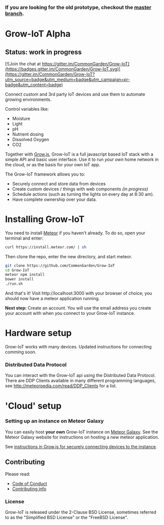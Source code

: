 ### If you are looking for the old prototype, checkout the [master branch](https://github.com/CommonGarden/Grow-IoT/tree/master).

# Grow-IoT Alpha
## Status: work in progress

[![Join the chat at https://gitter.im/CommonGarden/Grow-IoT](https://badges.gitter.im/CommonGarden/Grow-IoT.svg)](https://gitter.im/CommonGarden/Grow-IoT?utm_source=badge&utm_medium=badge&utm_campaign=pr-badge&utm_content=badge)

Connect custom and 3rd party IoT devices and use them to automate growing environments. 

Control variables like:
* Moisture
* Light
* pH
* Nutrient dosing
* Dissolved Oxygen
* CO2

Together with [Grow.js](https://github.com/CommonGarden/Grow.js), Grow-IoT is a full javascript based IoT stack with a simple API and basic user interface. Use it to run *your own* home network in the cloud, or as the basis for your own IoT app.

The Grow-IoT framework allows you to:
* Securely connect and store data from devices
* Create custom devices / things with web components *(in progress)*
* Schedule actions (such as turning the lights on every day at 8:30 am).
* Have complete ownership over your data.

# Installing Grow-IoT

You need to install [Meteor](https://www.meteor.com/) if you haven't already. To do so, open your terminal and enter:
```bash
curl https://install.meteor.com/ | sh
```

Then clone the repo, enter the new directory, and start meteor.

```bash
git clone https://github.com/CommonGarden/Grow-IoT
cd Grow-IoT
meteor npm install
bower install
./run.sh
```

And that's it! Visit http://localhost:3000 with your browser of choice; you should now have a meteor application running.

**Next step:** Create an account. You will use the email address you create your account with when you connect to your Grow-IoT instance.

# Hardware setup

Grow-IoT works with many devices. Updated instructions for connecting comming soon.

### Distributed Data Protocol

You can interact with the Grow-IoT api using the Distributed Data Protocol. There are DDP Clients available in many different programming languages, see http://meteorpedia.com/read/DDP_Clients for a list.

# 'Cloud' setup
### Setting up an instance on Meteor Galaxy

You can easily host **your own** Grow-IoT instance on [Meteor Galaxy](https://galaxy.meteor.com/). See the Meteor Galaxy website for instructions on hosting a new meteor application.

See [instructions in Grow.js for securely connecting devices to the instance](https://github.com/CommonGarden/grow.js).

## Contributing

Please read:
* [Code of Conduct](https://github.com/CommonGarden/Organization/blob/master/code-of-conduct.md)
* [Contributing info](https://github.com/CommonGarden/Organization/blob/master/contributing.md)

### License
Grow-IoT is released under the 2-Clause BSD License, sometimes referred to as the "Simplified BSD License" or the "FreeBSD License". 
